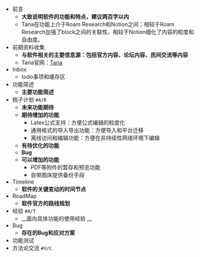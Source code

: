 - 前言
    - __大致说明软件的功能和特点，建议两百字以内__
    - Tana在功能上介于Roam Research和Notion之间；相较于Roam Research加强了block之间的关联性，相较于Notion细化了内容的粒度和自由度。
- 前期资料收集
    - __与软件相关的主要信息源：包括官方内容、论坛内容、民间交流等内容__
    - Tana官网：[Tana](https://app.tana.inc/)
- Inbox
    - todo事项和缓存区
- 功能简述
    - __主要功能简述__
- 桃子计划 `#A/R`
    - __未来功能期待__
    - **期待增加的功能**
        - Latex公式支持：方便公式编辑的粒度化
        - 通用格式的导入导出功能：方便导入和平台迁移
        - 离线访问和编辑功能：方便在非持续性网络环境下编辑
    - **有待优化的功能**
    - **Bug**
    - **可以增加的功能**
        - PDF等附件的暂存和预览功能
        - 自带图床提供备份手段
- Timeline
    - __软件的关键变动的时间节点__
- RoadMap
    - __软件官方的路线规划__
- 经验 `#A/T`
    - __面向具体功能的使用经验 __
- Bug
    - __存在的Bug和应对方案__
- 功能测试
- 方法论交流 `#V/C`
